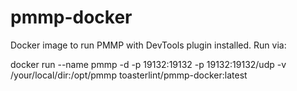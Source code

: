 # pmmp-docker

Docker image to run PMMP with DevTools plugin installed.  Run via:

docker run --name pmmp -d -p 19132:19132 -p 19132:19132/udp -v /your/local/dir:/opt/pmmp toasterlint/pmmp-docker:latest
